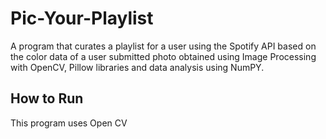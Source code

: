 # Pic-Your-Playlist
A program that curates a playlist for a user using the Spotify API based on the color data of a user submitted photo obtained using Image Processing with OpenCV, Pillow libraries and data analysis using NumPY.

## How to Run

This program uses Open CV
